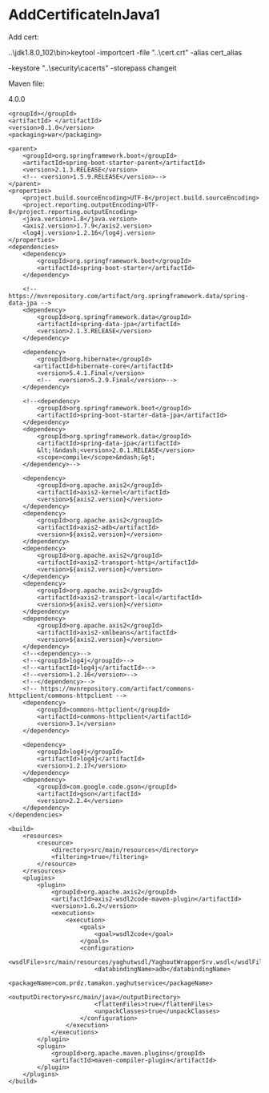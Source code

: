 # AddCertificateInJava1
Add cert:

..\jdk1.8.0_102\bin>keytool -importcert -file "..\cert.crt"  -alias cert_alias

-keystore "..\security\cacerts" -storepass changeit

Maven file:

<?xml version="1.0" encoding="UTF-8"?>
<project xmlns="http://maven.apache.org/POM/4.0.0"
         xmlns:xsi="http://www.w3.org/2001/XMLSchema-instance"
         xsi:schemaLocation="http://maven.apache.org/POM/4.0.0 http://maven.apache.org/xsd/maven-4.0.0.xsd">
    <modelVersion>4.0.0</modelVersion>

    <groupId></groupId>
    <artifactId> </artifactId>
    <version>0.1.0</version>
    <packaging>war</packaging>

    <parent>
        <groupId>org.springframework.boot</groupId>
        <artifactId>spring-boot-starter-parent</artifactId>
        <version>2.1.3.RELEASE</version>
        <!-- <version>1.5.9.RELEASE</version>-->
    </parent>
    <properties>
        <project.build.sourceEncoding>UTF-8</project.build.sourceEncoding>
        <project.reporting.outputEncoding>UTF-8</project.reporting.outputEncoding>
        <java.version>1.8</java.version>
        <axis2.version>1.7.9</axis2.version>
        <log4j.version>1.2.16</log4j.version>
    </properties>
    <dependencies>
        <dependency>
            <groupId>org.springframework.boot</groupId>
            <artifactId>spring-boot-starter</artifactId>
        </dependency>

        <!-- https://mvnrepository.com/artifact/org.springframework.data/spring-data-jpa -->
        <dependency>
            <groupId>org.springframework.data</groupId>
            <artifactId>spring-data-jpa</artifactId>
            <version>2.1.3.RELEASE</version>
        </dependency>

        <dependency>
            <groupId>org.hibernate</groupId>
           <artifactId>hibernate-core</artifactId>
            <version>5.4.1.Final</version>
            <!--  <version>5.2.9.Final</version>-->
        </dependency>

        <!--<dependency>
            <groupId>org.springframework.boot</groupId>
            <artifactId>spring-boot-starter-data-jpa</artifactId>
        </dependency>
        <dependency>
            <groupId>org.springframework.data</groupId>
            <artifactId>spring-data-jpa</artifactId>
            &lt;!&ndash;<version>2.0.1.RELEASE</version>
            <scope>compile</scope>&ndash;&gt;
        </dependency>-->

        <dependency>
            <groupId>org.apache.axis2</groupId>
            <artifactId>axis2-kernel</artifactId>
            <version>${axis2.version}</version>
        </dependency>
        <dependency>
            <groupId>org.apache.axis2</groupId>
            <artifactId>axis2-adb</artifactId>
            <version>${axis2.version}</version>
        </dependency>
        <dependency>
            <groupId>org.apache.axis2</groupId>
            <artifactId>axis2-transport-http</artifactId>
            <version>${axis2.version}</version>
        </dependency>
        <dependency>
            <groupId>org.apache.axis2</groupId>
            <artifactId>axis2-transport-local</artifactId>
            <version>${axis2.version}</version>
        </dependency>
        <dependency>
            <groupId>org.apache.axis2</groupId>
            <artifactId>axis2-xmlbeans</artifactId>
            <version>${axis2.version}</version>
        </dependency>
        <!--<dependency>-->
        <!--<groupId>log4j</groupId>-->
        <!--<artifactId>log4j</artifactId>-->
        <!--<version>1.2.16</version>-->
        <!--</dependency>-->
        <!-- https://mvnrepository.com/artifact/commons-httpclient/commons-httpclient -->
        <dependency>
            <groupId>commons-httpclient</groupId>
            <artifactId>commons-httpclient</artifactId>
            <version>3.1</version>
        </dependency>

        <dependency>
            <groupId>log4j</groupId>
            <artifactId>log4j</artifactId>
            <version>1.2.17</version>
        </dependency>
        <dependency>
            <groupId>com.google.code.gson</groupId>
            <artifactId>gson</artifactId>
            <version>2.2.4</version>
        </dependency>
    </dependencies>

    <build>
        <resources>
            <resource>
                <directory>src/main/resources</directory>
                <filtering>true</filtering>
            </resource>
        </resources>
        <plugins>
            <plugin>
                <groupId>org.apache.axis2</groupId>
                <artifactId>axis2-wsdl2code-maven-plugin</artifactId>
                <version>1.6.2</version>
                <executions>
                    <execution>
                        <goals>
                            <goal>wsdl2code</goal>
                        </goals>
                        <configuration>
                            <wsdlFile>src/main/resources/yaghutwsdl/YaghoutWrapperSrv.wsdl</wsdlFile>
                            <databindingName>adb</databindingName>
                            <packageName>com.prdz.tamakon.yaghutservice</packageName>
                            <outputDirectory>src/main/java</outputDirectory>
                            <flattenFiles>true</flattenFiles>
                            <unpackClasses>true</unpackClasses>
                        </configuration>
                    </execution>
                </executions>
            </plugin>
            <plugin>
                <groupId>org.apache.maven.plugins</groupId>
                <artifactId>maven-compiler-plugin</artifactId>
            </plugin>
        </plugins>
    </build> 
</project>
